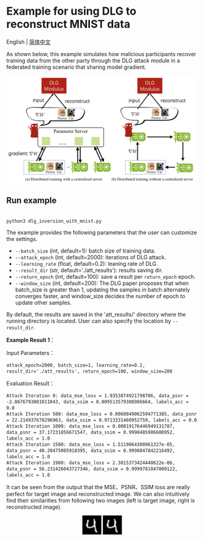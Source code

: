 # Example for using DLG to reconstruct MNIST data
English | [简体中文](./README_cn.md)

As shown below, this example simulates how malicious participants recover training data from the other party through the DLG attack module in a federated training scenario that sharing model gradient.

<p align="center">
  <img src="../../../docs/images/dlg_example.png?raw=true" width="700" title="DLG attack in federated learning">
</p>

## Run example

```shell

python3 dlg_inversion_with_mnist.py

```

The example provides the following parameters that the user can customize the settings.

- `--batch_size` (int, default=1): batch size of training data.
- `--attack_epoch` (int, default=2000): iterations of DLG attack.
- `--learning_rate` (float, default=0.2): leaning rate of DLG.
- `--result_dir` (str, default='./att_results'): results saving dir.
- `--return_epoch` (int, default=100): save a result per `return_epoch` epoch.
- `--window_size` (int, default=200): The DLG paper proposes that when batch_size is greater than 1, updating the samples in batch alternately converges faster, and window_size decides the number of epoch to update other samples.


By default, the results are saved in the 'att_results/' directory where the running directory is located. User can also specify the location by `--result_dir`.


**Example Result 1**：

Input Parameters：

```shell
attack_epoch=2000, batch_size=1, learning_rate=0.2, result_dir='./att_results', return_epoch=100, window_size=200
```

Evaluation Result：

```shell
Attack Iteration 0: data_mse_loss = 1.9353874921798706, data_psnr = -2.8676793001011043, data_ssim = 0.009513579308986664, labels_acc = 0.0
Attack Iteration 500: data_mse_loss = 0.0060049062594771385, data_psnr = 22.214937678296963, data_ssim = 0.9713331460952759, labels_acc = 0.0
Attack Iteration 1000: data_mse_loss = 0.00019176446949131787, data_psnr = 37.17231856671547, data_ssim = 0.9990485906600952, labels_acc = 1.0
Attack Iteration 1500: data_mse_loss = 1.5119064300961327e-05, data_psnr = 48.20475085918395, data_ssim = 0.9998847842216492, labels_acc = 1.0
Attack Iteration 1900: data_mse_loss = 2.3815373424440622e-06, data_psnr = 56.231426043727346, data_ssim = 0.9999781847000122, labels_acc = 1.0
```

It can be seen from the output that the MSE、PSNR、SSIM loss are really perfect for target image and reconstructed image. We can also intuitively find their similarities from following two images (left is target image, right is reconstructed image). 


<p align="center">
  <img src="../../../docs/images/dlg_target.png?raw=true" width="50" title="DLG target image"/>           
  <img src="../../../docs/images/dlg_reconstruct.png?raw=true" width="50" title="DLG attack reconstructed image"/>
</p>